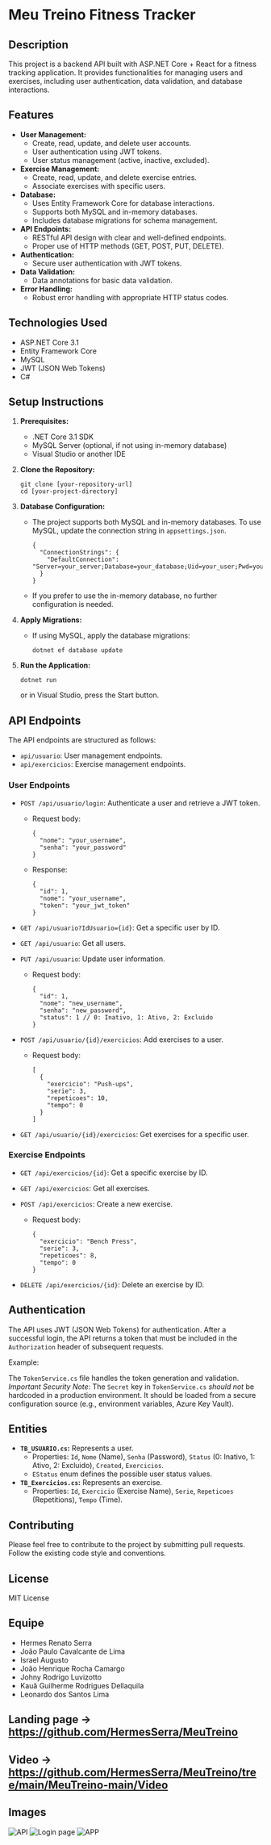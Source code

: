 # Meu Treino Fitness Tracker

## Description

This project is a backend API built with ASP.NET Core + React for a fitness tracking application. It provides functionalities for managing users and exercises, including user authentication, data validation, and database interactions.

## Features

- **User Management:**
  - Create, read, update, and delete user accounts.
  - User authentication using JWT tokens.
  - User status management (active, inactive, excluded).
- **Exercise Management:**
  - Create, read, update, and delete exercise entries.
  - Associate exercises with specific users.
- **Database:**
  - Uses Entity Framework Core for database interactions.
  - Supports both MySQL and in-memory databases.
  - Includes database migrations for schema management.
- **API Endpoints:**
  - RESTful API design with clear and well-defined endpoints.
  - Proper use of HTTP methods (GET, POST, PUT, DELETE).
- **Authentication:**
  - Secure user authentication with JWT tokens.
- **Data Validation:**
  - Data annotations for basic data validation.
- **Error Handling:**
  - Robust error handling with appropriate HTTP status codes.

## Technologies Used

- ASP.NET Core 3.1
- Entity Framework Core
- MySQL
- JWT (JSON Web Tokens)
- C#

## Setup Instructions

1.  **Prerequisites:**

    - .NET Core 3.1 SDK
    - MySQL Server (optional, if not using in-memory database)
    - Visual Studio or another IDE

2.  **Clone the Repository:**

    ```
    git clone [your-repository-url]
    cd [your-project-directory]
    ```

3.  **Database Configuration:**

    - The project supports both MySQL and in-memory databases. To use MySQL, update the connection string in `appsettings.json`.

      ```
      {
        "ConnectionStrings": {
          "DefaultConnection": "Server=your_server;Database=your_database;Uid=your_user;Pwd=your_password;"
        }
      }
      ```

    - If you prefer to use the in-memory database, no further configuration is needed.

4.  **Apply Migrations:**

    - If using MySQL, apply the database migrations:

      ```
      dotnet ef database update
      ```

5.  **Run the Application:**

    ```
    dotnet run
    ```

    or in Visual Studio, press the Start button.

## API Endpoints

The API endpoints are structured as follows:

- `api/usuario`: User management endpoints.
- `api/exercicios`: Exercise management endpoints.

### User Endpoints

- `POST /api/usuario/login`: Authenticate a user and retrieve a JWT token.

  - Request body:

    ```
    {
      "nome": "your_username",
      "senha": "your_password"
    }
    ```

  - Response:

    ```
    {
      "id": 1,
      "nome": "your_username",
      "token": "your_jwt_token"
    }
    ```

- `GET /api/usuario?IdUsuario={id}`: Get a specific user by ID.
- `GET /api/usuario`: Get all users.
- `PUT /api/usuario`: Update user information.

  - Request body:

    ```
    {
      "id": 1,
      "nome": "new_username",
      "senha": "new_password",
      "status": 1 // 0: Inativo, 1: Ativo, 2: Excluido
    }
    ```

- `POST /api/usuario/{id}/exercicios`: Add exercises to a user.

  - Request body:

    ```
    [
      {
        "exercicio": "Push-ups",
        "serie": 3,
        "repeticoes": 10,
        "tempo": 0
      }
    ]
    ```

- `GET /api/usuario/{id}/exercicios`: Get exercises for a specific user.

### Exercise Endpoints

- `GET /api/exercicios/{id}`: Get a specific exercise by ID.
- `GET /api/exercicios`: Get all exercises.
- `POST /api/exercicios`: Create a new exercise.

  - Request body:

    ```
    {
      "exercicio": "Bench Press",
      "serie": 3,
      "repeticoes": 8,
      "tempo": 0
    }
    ```

- `DELETE /api/exercicios/{id}`: Delete an exercise by ID.

## Authentication

The API uses JWT (JSON Web Tokens) for authentication. After a successful login, the API returns a token that must be included in the `Authorization` header of subsequent requests.

Example:

The `TokenService.cs` file handles the token generation and validation. _Important Security Note_: The `Secret` key in `TokenService.cs` _should not_ be hardcoded in a production environment. It should be loaded from a secure configuration source (e.g., environment variables, Azure Key Vault).

## Entities

- **`TB_USUARIO.cs`:** Represents a user.
  - Properties: `Id`, `Nome` (Name), `Senha` (Password), `Status` (0: Inativo, 1: Ativo, 2: Excluido), `Created`, `Exercicios`.
  - `EStatus` enum defines the possible user status values.
- **`TB_Exercicios.cs`:** Represents an exercise.
  - Properties: `Id`, `Exercicio` (Exercise Name), `Serie`, `Repeticoes` (Repetitions), `Tempo` (Time).

## Contributing

Please feel free to contribute to the project by submitting pull requests. Follow the existing code style and conventions.

## License

MIT License

## Equipe

- Hermes Renato Serra
- João Paulo Cavalcante de Lima
- Israel Augusto
- João Henrique Rocha Camargo
- Johny Rodrigo Luvizotto
- Kauã Guilherme Rodrigues Dellaquila
- Leonardo dos Santos Lima

## Landing page -> https://github.com/HermesSerra/MeuTreino

## Video -> https://github.com/HermesSerra/MeuTreino/tree/main/MeuTreino-main/Video

## Images

![API](https://github.com/lucas-jorge/MeuTreino/blob/main/Imagens/API.jpg)
![Login page](https://github.com/lucas-jorge/MeuTreino/blob/main/Imagens/Login.jpg)
![APP](https://github.com/lucas-jorge/MeuTreino/blob/main/Imagens/Aplicativo.jpg)
